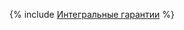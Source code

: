 {% include [Интегральные гарантии](../../../_includes/user-guide/data-processing/scheduler/integral-guarantees.md) %}